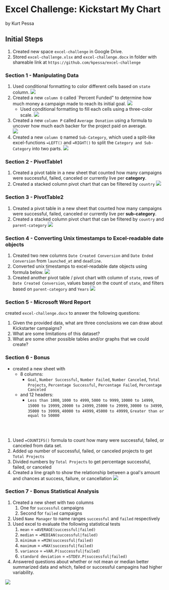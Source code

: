 # Excel Challenge: Kickstart My Chart
by Kurt Pessa

## Initial Steps
1. Created new space `excel-challenge` in Google Drive.
2. Stored `excel-challenge.xlsx` and `excel-challenge.docx` in folder with shareable link at  `https://github.com/kpessa/excel-challenge`

### Section 1 - Manipulating Data
1. Used conditional formatting to color different cells based on `state` column. 
![](Images/state.png)
2. Created a new `column O`  called `Percent Funded" to determine how much money a campaign made to reach its initial goal. 
![](Images/percent_funded.png) 
	- Used conditional formatting to fill each cells using a three-color scale. 
![](Images/three_color_scale.png)
3. Created a new `column P` called `Average Donation` using a formula to uncover how much each backer for the project paid on average.	
![](Images/average_donation.png)
4. Created a new `column Q` named `Sub-Category`, which used a split-like excel-functions `=LEFT()` and `=RIGHT()` to split the `Category and Sub-Category` into two parts.
![](Images/split.png)

### Section 2 - PivotTable1
1. Created a pivot table in a new sheet that counted how many campaigns were successful, failed, canceled or currently live per **category**.
2. Created a stacked column pivot chart that can be filtered by `country`
![](Images/pivot_table_1.png)

### Section 3 - PivotTable2
1. Created a pivot table in a new sheet that counted how many campaigns were successful, failed, canceled or currently live per **sub-category**.
2. Created a stacked column pivot chart that can be filtered by `country` and `parent-category`
![](Images/pivot_table_2.png)

### Section 4 - Converting Unix timestamps to Excel-readable date objects
1. Created two new columns `Date Created Conversion` and `Date Ended Conversion` from `launched_at` and `deadline`.
2. Converted unix timestamps to excel-readable date objects using formula below.
![](Images/unix_timestamp_conversion.png)
3. Created another pivot table / pivot chart with column of `state`, rows of `Date Created Conversion`, values based on the count of `state`, and filters based on `parent-category` and `Years`
![](Images/pivot_table_3.png)

### Section 5 - Microsoft Word Report
created `excel-challenge.docx` to answer the following questions:
 
1. Given the provided data, what are three conclusions we can draw about Kickstarter campaigns?
2. What are some limitations of this dataset?
3. What are some other possible tables and/or graphs that we could create?

### Section 6 - Bonus

- created a new sheet with 
	- 8 columns:
		- `Goal`, `Number Successful`, `Number Failed`, `Number Canceled`, `Total Projects`, `Percentage Successful`, `Percentage Failed`, `Percentage Canceled`
	- and 12 headers: 
		- `Less than 1000`, `1000 to 4999`, `5000 to 9999`, `10000 to 14999`, `15000 to 19999`, `20000 to 24999`, `25000 to 29999`, `30000 to 34999`, `35000 to 39999`, `40000 to 44999`, `45000 to 49999`, `Greater than or equal to 50000`

<br></br>

1. Used `=COUNTIFS()` formula to count how many were successful, failed, or canceled from data set.
2. Added up number of successful, failed, or canceled projects to get `Total Projects`
3. Divided numbers by `Total Projects` to get percentage successful, failed, or canceled
3. Created a line graph to show the relationship between a goal's amount and chances at success, failure, or cancellation
![](Images/count_ifs.png)

### Section 7 - Bonus Statistical Analysis
1. Created a new sheet with two columns
	1. One for `successful` campaigns
	2. Second for `failed` campaigns
3. Used `Name Manager` to name ranges `successful` and `failed` respectively
4. Used excel to evaluate the following statistical tests
	1. `mean` = `=AVERAGE(successful|failed)`
	2. `median` = `=MEDIAN(successful|failed)`
	3. `minimum` = `=MIN(successful|failed)`
	4. `maximum` = `=MAX(successful|failed)`
	5. `variance` = `=VAR.P(successful|failed)`
	6. `standard deviation` = `=STDEV.P(successful|failed)`
7. Answered questions about whether or not mean or median better summarized data and which, failed or successful campagins had higher variability.

![](Images/bonus_statistical_analysis.png)



